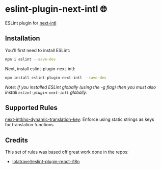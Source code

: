 # eslint-plugin-next-intl 🌐

ESLint plugin for [next-intl](https://github.com/amannn/next-intl)

## Installation

You'll first need to install ESLint:

```bash
npm i eslint --save-dev
```

Next, install eslint-plugin-next-intl:

```bash
npm install eslint-plugin-next-intl --save-dev
```

_Note: If you installed ESLint globally (using the -g flag) then you must also install `eslint-plugin-next-intl` globally._

## Supported Rules

[next-intl/no-dynamic-translation-key](./docs/rules/no-dynamic-translation-key.md): Enforce using static strings as keys for translation functions

## Credits

This set of rules was based off great work done in the repos:

- [lolatravel/eslint-plugin-react-i18n](https://github.com/lolatravel/eslint-plugin-react-i18n)
